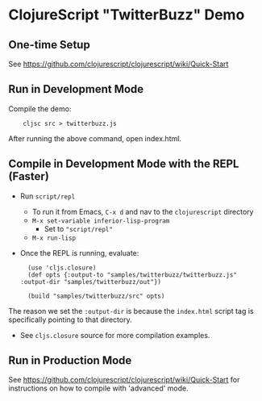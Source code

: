 # ClojureScript "TwitterBuzz" Demo

## One-time Setup

See https://github.com/clojurescript/clojurescript/wiki/Quick-Start

## Run in Development Mode

Compile the demo:

        cljsc src > twitterbuzz.js

After running the above command, open index.html.

## Compile in Development Mode with the REPL (Faster)

* Run `script/repl`
  * To run it from Emacs, `C-x d` and nav to the `clojurescript` directory
  * `M-x set-variable inferior-lisp-program`
    * Set to `"script/repl"`
  * `M-x run-lisp`

* Once the REPL is running, evaluate:

        (use 'cljs.closure)
        (def opts {:output-to "samples/twitterbuzz/twitterbuzz.js" :output-dir "samples/twitterbuzz/out"})

        (build "samples/twitterbuzz/src" opts)

The reason we set the `:output-dir` is because the `index.html` script tag is specifically pointing to that directory.

* See `cljs.closure` source for more compilation examples.

## Run in Production Mode

See https://github.com/clojurescript/clojurescript/wiki/Quick-Start for instructions on how to compile with 'advanced' mode.
